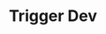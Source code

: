 ---
created: '2025-09-16T15:05:15.655620'
modified: '2025-09-17T17:33:23.123909'
ship_factor: 5
subtype: trigger-dev
tags: []
title: Trigger Dev
type: general
version: 1
---